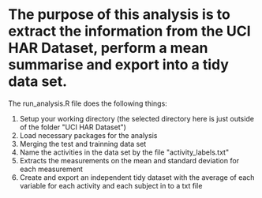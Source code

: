 #  The purpose of this analysis  is to extract the information from the UCI HAR Dataset, perform a mean summarise and export into a tidy data set.
The run_analysis.R file does the following things:
1) Setup your working directory (the selected directory here is just outside of the folder "UCI HAR Dataset")
2) Load necessary packages for the analysis
3) Merging the test and trainning data set
4) Name the activities in the data set by the file "activity_labels.txt"
5) Extracts the measurements on the mean and standard deviation for each measurement
6) Create and export an independent tidy dataset with the average of each variable for each activity and each subject in to a txt file

